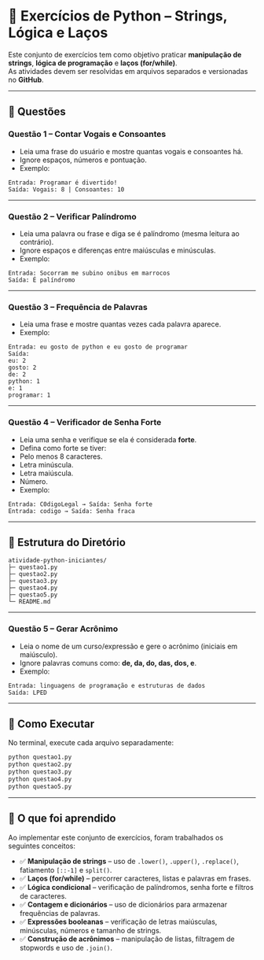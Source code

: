# 🐍 Exercícios de Python – Strings, Lógica e Laços

Este conjunto de exercícios tem como objetivo praticar **manipulação de strings**, **lógica de programação** e **laços (for/while)**.  
As atividades devem ser resolvidas em arquivos separados e versionadas no **GitHub**.

---

## 📌 Questões

### Questão 1 – Contar Vogais e Consoantes
- Leia uma frase do usuário e mostre quantas vogais e consoantes há.  
- Ignore espaços, números e pontuação.  
- Exemplo:  

```
Entrada: Programar é divertido!
Saída: Vogais: 8 | Consoantes: 10
```

---

### Questão 2 – Verificar Palíndromo
- Leia uma palavra ou frase e diga se é palíndromo (mesma leitura ao contrário).  
- Ignore espaços e diferenças entre maiúsculas e minúsculas.  
- Exemplo:  

```
Entrada: Socorram me subino onibus em marrocos
Saída: É palíndromo
```


---

### Questão 3 – Frequência de Palavras
- Leia uma frase e mostre quantas vezes cada palavra aparece.  
- Exemplo:  
```
Entrada: eu gosto de python e eu gosto de programar
Saída:
eu: 2
gosto: 2
de: 2
python: 1
e: 1
programar: 1
```

---

### Questão 4 – Verificador de Senha Forte
- Leia uma senha e verifique se ela é considerada **forte**.  
- Defina como forte se tiver:
- Pelo menos 8 caracteres.  
- Letra minúscula.  
- Letra maiúscula.  
- Número.  
- Exemplo:  

```
Entrada: C0digoLegal → Saída: Senha forte
Entrada: codigo → Saída: Senha fraca
```
---

## 📂 Estrutura do Diretório
```
atividade-python-iniciantes/
├─ questao1.py
├─ questao2.py
├─ questao3.py
├─ questao4.py
├─ questao5.py
└─ README.md
```
---

### Questão 5 – Gerar Acrônimo
- Leia o nome de um curso/expressão e gere o acrônimo (iniciais em maiúsculo).  
- Ignore palavras comuns como: **de, da, do, das, dos, e**.  
- Exemplo:  
```
Entrada: linguagens de programação e estruturas de dados
Saída: LPED
```

---

## 🚀 Como Executar

No terminal, execute cada arquivo separadamente:

```bash
python questao1.py
python questao2.py
python questao3.py
python questao4.py
python questao5.py
```

---

## 📖 O que foi aprendido

Ao implementar este conjunto de exercícios, foram trabalhados os seguintes conceitos:

- ✅ **Manipulação de strings** – uso de `.lower()`, `.upper()`, `.replace()`, fatiamento `[::-1]` e `split()`.  
- ✅ **Laços (for/while)** – percorrer caracteres, listas e palavras em frases.  
- ✅ **Lógica condicional** – verificação de palíndromos, senha forte e filtros de caracteres.  
- ✅ **Contagem e dicionários** – uso de dicionários para armazenar frequências de palavras.  
- ✅ **Expressões booleanas** – verificação de letras maiúsculas, minúsculas, números e tamanho de strings.  
- ✅ **Construção de acrônimos** – manipulação de listas, filtragem de stopwords e uso de `.join()`.  